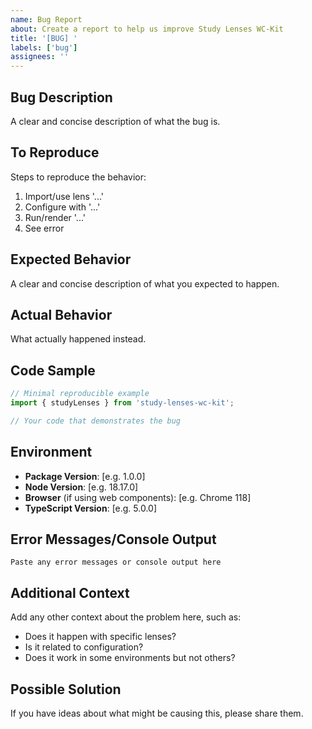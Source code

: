 ```yaml
---
name: Bug Report
about: Create a report to help us improve Study Lenses WC-Kit
title: '[BUG] '
labels: ['bug']
assignees: ''
---
```


## Bug Description
A clear and concise description of what the bug is.

## To Reproduce
Steps to reproduce the behavior:
1. Import/use lens '...'
2. Configure with '...'
3. Run/render '...'
4. See error

## Expected Behavior
A clear and concise description of what you expected to happen.

## Actual Behavior
What actually happened instead.

## Code Sample
```typescript
// Minimal reproducible example
import { studyLenses } from 'study-lenses-wc-kit';

// Your code that demonstrates the bug
```

## Environment
- **Package Version**: [e.g. 1.0.0]
- **Node Version**: [e.g. 18.17.0]
- **Browser** (if using web components): [e.g. Chrome 118]
- **TypeScript Version**: [e.g. 5.0.0]

## Error Messages/Console Output
```
Paste any error messages or console output here
```

## Additional Context
Add any other context about the problem here, such as:
- Does it happen with specific lenses?
- Is it related to configuration?
- Does it work in some environments but not others?

## Possible Solution
If you have ideas about what might be causing this, please share them.